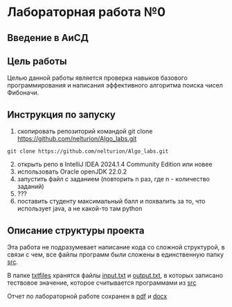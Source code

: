 # Лабораторная работа №0
## Введение в АиСД

## Цель работы

Целью данной работы является проверка навыков базового 
программирования и написания эффективного алгоритма 
поиска чисел Фибоначи.

## Инструкция по запуску

1) скопировать репозиторий командой git clone https://github.com/nelturion/Algo_labs.git
```
git clone https://github.com/nelturion/Algo_labs.git
```
2) открыть репо в IntelliJ IDEA 2024.1.4 Community Edition или новее
3) использовать Oracle openJDK 22.0.2
4) запустить файл с заданием (повторить n раз, где n - количество заданий)
5) ???
6) поставить студенту максимальный балл и похвалить за то, что использует java, а не какой-то там python

## Описание структуры проекта
Эта работа не подразумевает написание кода со 
сложной структурой, в связи с чем, все файлы 
программ были сложены в единственную папку [src](./src).

В папке [txtfiles](./txtfiles) хранятся файлы [input.txt](./txtfiles/input.txt) 
и [output.txt](./txtfiles/output.txt), 
в которых записано тествовое значение, которое 
считывается программами из [src](./src)

Отчет по лабораторной работе сохранен в [pdf](./ЛР%20№0.docx.pdf) 
и [docx](./ЛР%20№0.docx.pdf)

